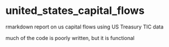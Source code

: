 # united_states_capital_flows
rmarkdown report on us capital flows using US Treasury TIC data

much of the code is poorly written, but it is functional
